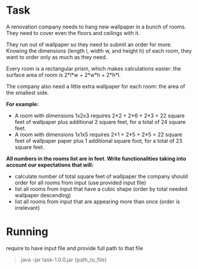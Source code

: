 # Task

A renovation company needs to hang new wallpaper in a bunch of rooms. They need to cover even the floors and ceilings with it.

They run out of wallpaper so they need to submit an order for more. Knowing the dimensions (length l, width w, and height h) of each room, they want to order only as much as they need.

Every room is a rectangular prism, which makes calculations easier: the surface area of room is 2\*l\*w + 2\*w\*h + 2\*h\*l.

The company also need a little extra wallpaper for each room: the area of the smallest side.

**For example:**
- A room with dimensions 1x2x3 requires 2\*2 + 2\*6 + 2\*3 = 22 square feet of wallpaper plus additional 2 square feet, for a total of 24 square feet.
- A room with dimensions 1x1x5 requires 2\*1 + 2\*5 + 2\*5 = 22 square feet of wallpaper paper plus 1 additional square foot, for a total of 23 square feet.

**All numbers in the rooms list are in feet. Write functionalities taking into account our expectations that will:**
- calculate number of total square feet of wallpaper the company should order for all rooms from input (use provided input file)
- list all rooms from input that have a cubic shape (order by total needed wallpaper descending)
- list all rooms from input that are appearing more than once (order is irrelevant)


# Running
require to have input file and provide full path to that file
> java -jar task-1.0.0.jar {path_to_file}
